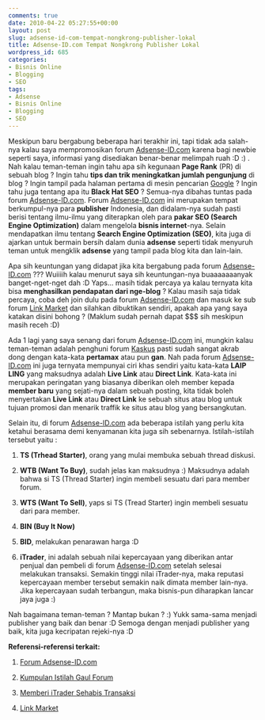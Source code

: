 ```yaml
---
comments: true
date: 2010-04-22 05:27:55+00:00
layout: post
slug: adsense-id-com-tempat-nongkrong-publisher-lokal
title: Adsense-ID.com Tempat Nongkrong Publisher Lokal
wordpress_id: 685
categories:
- Bisnis Online
- Blogging
- SEO
tags:
- Adsense
- Bisnis Online
- Blogging
- SEO
---
```


Meskipun baru bergabung beberapa hari terakhir ini, tapi tidak ada salah-nya kalau saya mempromosikan forum [Adsense-ID.com](http://www.adsense-id.com/forums/forum.php) karena bagi newbie seperti saya, informasi yang disediakan benar-benar melimpah ruah :D :) . Nah kalau teman-teman ingin tahu apa sih kegunaan **Page Rank** (PR) di sebuah blog ? Ingin tahu **tips dan trik meningkatkan jumlah pengunjung** di blog ? Ingin tampil pada halaman pertama di mesin pencarian [Google](http://google.com) ? Ingin tahu juga tentang apa itu **Black Hat SEO** ? Semua-nya dibahas tuntas pada forum [Adsense-ID.com](http://www.adsense-id.com/forums/forum.php). Forum [Adsense-ID.com](http://www.adsense-id.com/forums/forum.php) ini merupakan tempat berkumpul-nya para **publisher** Indonesia, dan didalam-nya sudah pasti berisi tentang ilmu-ilmu yang diterapkan oleh para **pakar SEO (Search Engine Optimization)** dalam mengelola **bisnis internet**-nya. Selain mendapatkan ilmu tentang **Search Engine Optimization (SEO)**, kita juga di ajarkan untuk bermain bersih dalam dunia **adsense** seperti tidak menyuruh teman untuk mengklik **adsense** yang tampil pada blog kita dan lain-lain.

Apa sih keuntungan yang didapat jika kita bergabung pada forum [Adsense-ID.com](http://www.adsense-id.com/forums/forum.php) ??? Wuiiiih kalau menurut saya sih keuntungan-nya buaaaaaaanyak banget-nget-nget dah :D Yaps... masih tidak percaya ya kalau ternyata kita bisa **menghasilkan pendapatan dari nge-blog** ? Kalau masih saja tidak percaya, coba deh join dulu pada forum [Adsense-ID.com](http://www.adsense-id.com/forums/forum.php) dan masuk ke sub forum [Link Market](http://www.adsense-id.com/forums/forumdisplay.php/125-Link-Market?s=ecb7aacd97194270154bf496387d12c5) dan silahkan dibuktikan sendiri, apakah apa yang saya katakan disini bohong ? (Maklum sudah pernah dapat $$$ sih meskipun masih receh :D) 
<!-- more -->
Ada 1 lagi yang saya senang dari forum [Adsense-ID.com](http://www.adsense-id.com/forums/forum.php) ini, mungkin kalau teman-teman adalah penghuni forum [Kaskus](http://www.kaskus.us/) pasti sudah sangat akrab dong dengan kata-kata **pertamax** atau pun **gan**. Nah pada forum [Adsense-ID.com](http://www.adsense-id.com/forums/forum.php) ini juga ternyata mempunyai ciri khas sendiri yaitu kata-kata **LAIP LING** yang maksudnya adalah **Live Link** atau **Direct Link**. Kata-kata ini merupakan peringatan yang biasanya diberikan oleh member kepada **member baru** yang sejati-nya dalam sebuah posting, kita tidak boleh menyertakan **Live Link** atau **Direct Link** ke sebuah situs atau blog untuk tujuan promosi dan menarik traffik ke situs atau blog yang bersangkutan.

Selain itu, di forum [Adsense-ID.com](http://www.adsense-id.com/forums/forum.php) ada beberapa istilah yang perlu kita ketahui berasama demi kenyamanan kita juga sih sebenarnya. Istilah-istilah tersebut yaitu :




  1. **TS (Trhead Starter)**, orang yang mulai membuka sebuah thread diskusi.


  2. **WTB (Want To Buy)**, sudah jelas kan maksudnya :) Maksudnya adalah bahwa si TS (Thread Starter) ingin membeli sesuatu dari para member forum.


  3. **WTS (Want To Sell)**, yaps si TS (Tread Starter) ingin membeli sesuatu dari para member.


  4. **BIN (Buy It Now)**


  5. **BID**, melakukan penarawan harga :D


  6. **iTrader**, ini adalah sebuah nilai kepercayaan yang diberikan antar penjual dan pembeli di forum [Adsense-ID.com](http://www.adsense-id.com/forums/forum.php) setelah selesai melakukan transaksi. Semakin tinggi nilai iTrader-nya, maka reputasi kepercayaan member tersebut semakin naik dimata member lain-nya. Jika kepercayaan sudah terbangun, maka bisnis-pun diharapkan lancar jaya juga :)



Nah bagaimana teman-teman ? Mantap bukan ? :) Yukk sama-sama menjadi publisher yang baik dan benar :D Semoga dengan menjadi publisher yang baik, kita juga kecripatan rejeki-nya :D

**Referensi-referensi terkait:**




  1. [Forum Adsense-ID.com](http://www.adsense-id.com/forums/forum.php)


  2. [Kumpulan Istilah Gaul Forum](http://www.adsense-id.com/forums/showthread.php/30131-Kumpulan-istilah-singkatan-gaul-di-forum)


  3. [Memberi iTrader Sehabis Transaksi](http://www.adsense-id.com/forums/showthread.php/36393-memberi-itrader-abis-transaksi)


  4. [Link Market](http://www.adsense-id.com/forums/forumdisplay.php/125-Link-Market?s=ecb7aacd97194270154bf496387d12c5)



